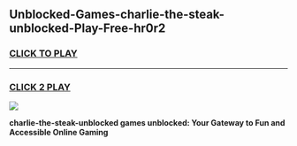 
## Unblocked-Games-charlie-the-steak-unblocked-Play-Free-hr0r2
<h3>
<a href="https://premium76.site?title=charlie-the-steak-unblocked&ref=20M">CLICK TO PLAY</a></h3>
<hr>

<h3>
<a href="https://premium76.site?title=charlie-the-steak-unblocked&ref=20M">CLICK 2 PLAY</a>
  
</h3>

<a href="https://premium76.site?title=charlie-the-steak-unblocked&ref=19M"><img src="https://clearcache.store/games.png"></a>


**charlie-the-steak-unblocked games unblocked: Your Gateway to Fun and Accessible Online Gaming**
